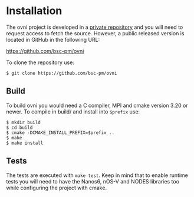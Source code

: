 # Installation

The ovni project is developed in a [private
repository](https://pm.bsc.es/gitlab/rarias/ovni) and you will need to request
access to fetch the source. However, a public released version is located
in GitHub in the following URL:

<https://github.com/bsc-pm/ovni>

To clone the repository use:

	$ git clone https://github.com/bsc-pm/ovni

## Build

To build ovni you would need a C compiler, MPI and cmake version 3.20 or newer.
To compile in build/ and install into `$prefix` use:

	$ mkdir build
	$ cd build
	$ cmake -DCMAKE_INSTALL_PREFIX=$prefix ..
	$ make
	$ make install

## Tests

The tests are executed with `make test`. Keep in mind that to enable runtime
tests you will need to have the Nanos6, nOS-V and NODES libraries too while
configuring the project with cmake.
